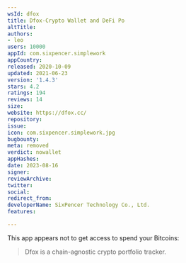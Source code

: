```yaml
---
wsId: dfox
title: Dfox-Crypto Wallet and DeFi Po
altTitle: 
authors:
- leo
users: 10000
appId: com.sixpencer.simplework
appCountry: 
released: 2020-10-09
updated: 2021-06-23
version: '1.4.3'
stars: 4.2
ratings: 194
reviews: 14
size: 
website: https://dfox.cc/
repository: 
issue: 
icon: com.sixpencer.simplework.jpg
bugbounty: 
meta: removed
verdict: nowallet
appHashes: 
date: 2023-08-16
signer: 
reviewArchive: 
twitter: 
social: 
redirect_from: 
developerName: SixPencer Technology Co., Ltd.
features: 

---
```


This app appears not to get access to spend your Bitcoins:

> Dfox is a chain-agnostic crypto portfolio tracker.
